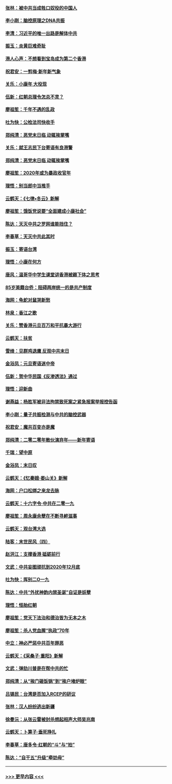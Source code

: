 #### [张林：被中共当成牲口奴役的中国人](../pages/nsc993/n11782397.md?t=01110944) 
#### [李小刚：脑控原理之DNA共振](../pages/nsc993/n11780962.md?t=01110944) 
#### [李清：习近平的唯一出路是解体中共](../pages/nsc993/n11780866.md?t=01110944) 
#### [振玉：炎黄巨难奇耻](../pages/nsc993/n11779632.md?t=01110944) 
#### [港人心声：不想看到宝岛成为第二个香港](../pages/nsc993/n11778817.md?t=01110944) 
#### [祝君安：一剪梅‧新年新气象](../pages/nsc993/n11776340.md?t=01110944) 
#### [关乐：小康年 大役现](../pages/nsc993/n11774213.md?t=01110944) 
#### [伍新：红朝总理令怎总不灵？](../pages/nsc993/n11770813.md?t=01110944) 
#### [廖祖笙：千年不遇的乱政](../pages/nsc993/n11770373.md?t=01110944) 
#### [吐为快：公检法司快收手](../pages/nsc993/n11770359.md?t=01110944) 
#### [郑纯清：恶党末日临 动辄挨掌嘴](../pages/nsc993/n11769912.md?t=01110944) 
#### [关乐：就王志民下台寄语有良港警](../pages/nsc993/n11769903.md?t=01110944) 
#### [郑纯清：恶党末日临 动辄挨掌嘴](../pages/nsc993/n11769356.md?t=01110944) 
#### [廖祖笙：2020年或为暴政收官年](../pages/nsc993/n11768216.md?t=01110944) 
#### [理悟：别当郎中当推手](../pages/nsc993/n11768243.md?t=01110944) 
#### [云鹤天：《七律▪冬云》新解](../pages/nsc993/n11768204.md?t=01110944) 
#### [廖祖笙：饿饭党说要“全面建成小康社会”](../pages/nsc993/n11767482.md?t=01110944) 
#### [陈达：天灭中共之罗网谁能挡住？](../pages/nsc993/n11767465.md?t=01110944) 
#### [李春草：天灭中共此其时](../pages/nsc993/n11767452.md?t=01110944) 
#### [振玉：寄语台湾](../pages/nsc993/n11767432.md?t=01110944) 
#### [理悟：小康在何方](../pages/nsc993/n11767394.md?t=01110944) 
#### [唐风：温哥华中学生课堂讲香港被踢下体之思考](../pages/nsc993/n11766848.md?t=01110944) 
#### [85岁美籍台侨：阻碍两岸统一的是共产制度](../pages/nsc993/n11765043.md?t=01110944) 
#### [海网：龟蛇对鼠哭新愁](../pages/nsc993/n11764895.md?t=01110944) 
#### [林泉：香江之歌](../pages/nsc993/n11764415.md?t=01110944) 
#### [关乐：赞香港元旦百万和平抗暴大游行](../pages/nsc993/n11764382.md?t=01110944) 
#### [云鹤天：扶贫](../pages/nsc993/n11764245.md?t=01110944) 
#### [雪绮：见群鸡退鹰  反观中共末日](../pages/nsc993/n11762112.md?t=01110944) 
#### [金浴凤：元旦寄语迷中帝](../pages/nsc993/n11761788.md?t=01110944) 
#### [伍新：贺中华民国《反渗透法》通过](../pages/nsc993/n11761994.md?t=01110944) 
#### [理悟：迎新曲](../pages/nsc993/n11761152.md?t=01110944) 
#### [谢燕益：杨胜军被非法拘禁致死案之紧急报案举报控告函](../pages/nsc993/n11756134.md?t=01110944) 
#### [李小刚：量子共振检测与中共的脑控武器](../pages/nsc993/n11754518.md?t=01110944) 
#### [祝君安：魔共百变亦是魔](../pages/nsc993/n11754469.md?t=01110944) 
#### [郑纯清：二零二零年散伙演弃年——新年寄语](../pages/nsc993/n11754195.md?t=01110944) 
#### [千瑞：望中原](../pages/nsc993/n11754159.md?t=01110944) 
#### [金浴凤：末日叹](../pages/nsc993/n11752359.md?t=01110944) 
#### [云鹤天：《忆秦娥‧娄山关》新解](../pages/nsc993/n11752348.md?t=01110944) 
#### [海网：户口松绑之来龙去脉](../pages/nsc993/n11752328.md?t=01110944) 
#### [云鹤天：十六字令‧中共在二零一九](../pages/nsc993/n11752305.md?t=01110944) 
#### [廖祖笙：周永康余孽在不断寻衅滋事](../pages/nsc993/n11751013.md?t=01110944) 
#### [云鹤天：观台湾大选](../pages/nsc993/n11751007.md?t=01110944) 
#### [陆客：末世民风（四）](../pages/nsc993/n11749203.md?t=01110944) 
#### [赵洪江：支撑香港 砥砺前行](../pages/nsc993/n11748482.md?t=01110944) 
#### [文武：中共妄图顽抗到2020年12月底](../pages/nsc993/n11748446.md?t=01110944) 
#### [吐为快：挥别二O一九](../pages/nsc993/n11748411.md?t=01110944) 
#### [陈达：中共“外扰神韵内禁圣诞”自证是妖孽](../pages/nsc993/n11748226.md?t=01110944) 
#### [理悟：怪胎红朝](../pages/nsc993/n11748206.md?t=01110944) 
#### [廖祖笙：党天下法治和德治皆为无本之木](../pages/nsc993/n11748135.md?t=01110944) 
#### [廖祖笙：杀人党血腥“执政”70年](../pages/nsc993/n11745144.md?t=01110944) 
#### [中立：神必严惩中共百年罪恶](../pages/nsc993/n11744970.md?t=01110944) 
#### [云鹤天：《采桑子‧重阳》新解](../pages/nsc993/n11744948.md?t=01110944) 
#### [文武：弹劾川普是在帮中共的忙](../pages/nsc993/n11744758.md?t=01110944) 
#### [郑纯清：从“挨门砸饭锅”到“挨户堵炉眼”](../pages/nsc993/n11744745.md?t=01110944) 
#### [吕锡民：台湾是否加入RCEP的研议](../pages/nsc993/n11744701.md?t=01110944) 
#### [张林：汉人纷纷逃出新疆](../pages/nsc993/n11743530.md?t=01110944) 
#### [徐曼沅：从张云雷被封杀想起相声大师吴兆南](../pages/nsc993/n11741816.md?t=01110944) 
#### [云鹤天：卜算子‧垂死挣扎](../pages/nsc993/n11739956.md?t=01110944) 
#### [李春草：唐多令‧红朝的“斗”与“拍”](../pages/nsc993/n11739830.md?t=01110944) 
#### [陈达：“自干五”升级“牵妨母”](../pages/nsc993/n11739724.md?t=01110944) 

----
#### [ >>> 更早内容 <<< ](../indexes/nsc993-earlier.md)
